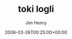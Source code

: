 ---
title: 'toki logli'
posts: 7
hash: 't485'
author: 'Jim Henry'
date: 2006-03-26T00:25:00+00:00
sources:
  - http://forums.tokipona.org/viewtopic.php%3Ft=485.html
---